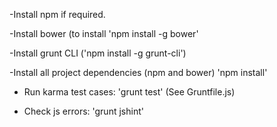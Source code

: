 -Install npm if required.

-Install bower (to install 'npm install -g bower'

-Install grunt CLI ('npm install -g grunt-cli')

-Install all project dependencies (npm and bower) 'npm install'


- Run karma test cases: 'grunt test' (See Gruntfile.js)

- Check js errors: 'grunt jshint'
